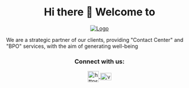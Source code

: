 <h1  align="center">Hi there 👋 Welcome to</h1>

<p align="center" >
   <a href="https://voiceteamcall.com">
       <img src="https://voiceteamcall.com/wp-content/uploads/2023/09/Logo-Full-Color-359x70.png" alt="Logo" />
  </a>
</p>
<span align="center">We are a strategic partner of our clients, providing "Contact Center" and "BPO" services, with the aim of generating well-being</span>
<h3 align="center">Connect with us:</h3>
<p align="center">
  <a href="mailto:jobs@voiceteam.com" target="blank" title="Instagram">
      <img
      align="center"
      src="https://www.gstatic.com/apps/signup/resources/gmail.svg"
      alt="https://www.linkedin.com/in/wandryoscarsantanamartinez"
      height="30"
      width="30"/>
   </a>
   <a href="https://instagram.com/voiceteam" target="blank" title="Instagram">
     <img
      align="center"
      src="https://raw.githubusercontent.com/rahuldkjain/github-profile-readme-generator/master/src/images/icons/Social/instagram.svg"
      alt="voiceteam"
      height="20"
      width="30"/>
   </a>
</p>
